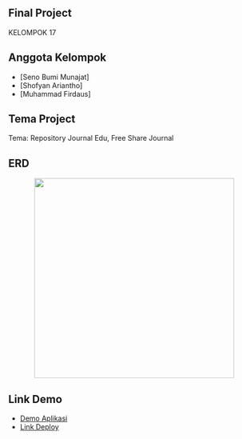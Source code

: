 ## Final Project

KELOMPOK 17 

## Anggota Kelompok

- [Seno Bumi Munajat]
- [Shofyan Ariantho]
- [Muhammad Firdaus]

## Tema Project

Tema: Repository Journal Edu, Free Share Journal

## ERD

<p align="center"><a href="#" target="_blank"><img src="https://drive.google.com/file/d/1gEM8IIOvlSyV7n3z4A17HDn_l-5nlnG-/view?usp=sharing" width="400"></a></p>

## Link Demo

- [Demo Aplikasi](https://userinsights.com)
- [Link Deploy](https://www.fragrantica.com)